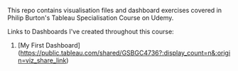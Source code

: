 This repo contains visualisation files and dashboard exercises covered in Philip Burton's Tableau Specialisation Course on Udemy. 



Links to Dashboards I've created throughout this course: 

1. [My First Dashboard] (https://public.tableau.com/shared/GSBGC4736?:display_count=n&:origin=viz_share_link)
